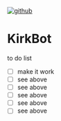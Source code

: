 [![github](https://img.shields.io/github/stars/freeCodeCamp/freeCodeCamp.svg)]()

# KirkBot
to do list
- [ ] make it work
- [ ] see above
- [ ] see above
- [ ] see above
- [ ] see above
- [ ] see above
